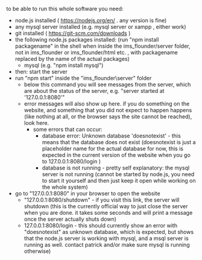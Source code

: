 to be able to run this whole software you need:
- node.js installed ( https://nodejs.org/en/ . any version is fine)
- any mysql server installed (e.g. mysql server or xampp , either work)
- git installed ( https://git-scm.com/downloads )
- the following node.js packages installed: (run "npm install packagename" in the shell when inside the ims_flounder/server folder, not in ims_flounder or ims_flounder/html etc. , with packagename replaced by the name of the actual packages)
    - mysql (e.g. "npm install mysql")
- then: start the server
- run "npm start" inside the "ims_flounder\server" folder
    - below this command you will see messages from the server, which are about the status of the server, e.g. "server started at '127.0.0.1:8080'"
    - error messages will also show up here. if you do something on the website, and something that you did not expect to happen happens (like nothing at all, or the browser says the site cannot be reached), look here.
        - some errors that can occur:
            - database error:  Unknown database 'doesnotexist' - this means that the database does not exist (doesnotexist is just a placeholder name for the actual database for now, this is expected in the current version of the website when you go to 127.0.0.1:8080/login )
            - database is not running - pretty self explanatory: the mysql server is not running (cannot be started by node.js, you need to start it yourself and then just keep it open while working on the whole system)
- go to "127.0.0.1:8080" in your browser to open the website
    - "127.0.0.1:8080/shutdown" - if you visit this link, the server will shutdown (this is the currently official way to just close the server when you are done. it takes some seconds and will print a message once the server actually shuts down)
    - 127.0.0.1:8080/login - this should currently show an error with "doesnotexist" as unknown database, which is expected, but shows that the node.js server is working with mysql, and a msql server is running as well. contact patrick and/or make sure mysql is running otherwise)